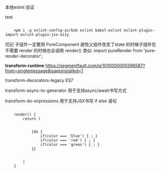本地eslint 验证

test

<code>
    npm i -g eslint-config-airbnb eslint babel-eslint eslint-plugin-import eslint-plugin-jsx-a11y 
</code>

切记 子组件一定要用 PureComponent 避免父组件改变了state 的时候子组件在不需要 render 的时候也会调用 render() 类似: import pureRender from 'pure-render-decorator';

**transform-runtime**
https://segmentfault.com/q/1010000005596587?from=singlemessage&isappinstalled=1

transform-decorators-legacy
ES7

transform-async-to-generator
用于支持async/await书写方式

transform-do-expressions
用于支持JSX书写 if else 语句

<code>
    render() {
        return (
            <div className='myComponent'>
            {do {
                if(color === 'blue') { <BlueComponent/>; }
                if(color === 'red') { <RedComponent/>; }
                if(color === 'green') { <GreenComponent/>; }
            }}
        </div>
        )
    }
</code>


